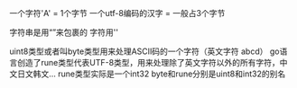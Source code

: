 一个字符'A' = 1个字节
一个utf-8编码的汉字 = 一般占3个字节

字符串是用“”来包裹的
字符用''


uint8类型或者叫byte类型用来处理ASCII码的一个字符（英文字符 abcd）
go语言创造了rune类型代表UTF-8类型，用来处理除了英文字符以外的所有字符，中文日文韩文...
rune类型实际是一个int32
byte和rune分别是uint8和int32的别名